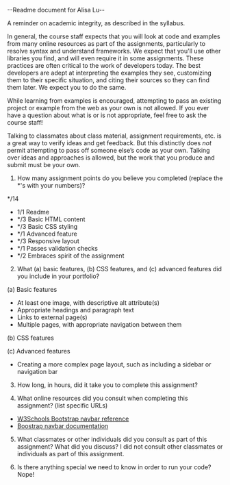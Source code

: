 --Readme document for Alisa Lu--

A reminder on academic integrity, as described in the syllabus.

In general, the course staff expects that you will look at code and examples from many online resources as part of the assignments, particularly to resolve syntax and understand frameworks. We expect that you'll use other libraries you find, and will even require it in some assignments. These practices are often critical to the work of developers today. The best developers are adept at interpreting the examples they see, customizing them to their specific situation, and citing their sources so they can find them later. We expect you to do the same.

While learning from examples is encouraged, attempting to pass an existing project or example from the web as your own is not allowed. If you ever have a question about what is or is not appropriate, feel free to ask the course staff!

Talking to classmates about class material, assignment requirements, etc. is a great way to verify ideas and get feedback. But this distinctly does *not* permit attempting to pass off someone else’s code as your own. Talking over ideas and approaches is allowed, but the work that you produce and submit must be your own.

1. How many assignment points do you believe you completed (replace the *'s with your numbers)?

*/14
- 1/1 Readme
- */3 Basic HTML content
- */3 Basic CSS styling
- */1 Advanced feature
- */3 Responsive layout
- */1 Passes validation checks
- */2 Embraces spirit of the assignment

2. What (a) basic features, (b) CSS features, and (c) advanced features did you include in your portfolio?

(a) Basic features
- At least one image, with descriptive alt attribute(s)
- Appropriate headings and paragraph text
- Links to external page(s)
- Multiple pages, with appropriate navigation between them

(b) CSS features



(c) Advanced features
- Creating a more complex page layout, such as including a sidebar or navigation bar

3. How long, in hours, did it take you to complete this assignment?



4. What online resources did you consult when completing this assignment? (list specific URLs)
- [W3Schools Bootstrap navbar reference](https://www.w3schools.com/bootstrap/bootstrap_navbar.asp)
- [Boostrap navbar documentation](https://getbootstrap.com/docs/4.3/components/navbar/)


5. What classmates or other individuals did you consult as part of this assignment? What did you discuss?
I did not consult other classmates or individuals as part of this assignment.

6. Is there anything special we need to know in order to run your code?
Nope!
